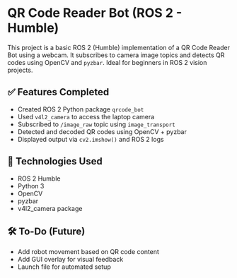 # QR Code Reader Bot (ROS 2 - Humble)

This project is a basic ROS 2 (Humble) implementation of a QR Code Reader Bot using a webcam. It subscribes to camera image topics and detects QR codes using OpenCV and `pyzbar`. Ideal for beginners in ROS 2 vision projects.

## ✅ Features Completed
- Created ROS 2 Python package `qrcode_bot`
- Used `v4l2_camera` to access the laptop camera
- Subscribed to `/image_raw` topic using `image_transport`
- Detected and decoded QR codes using OpenCV + pyzbar
- Displayed output via `cv2.imshow()` and ROS 2 logs

## 🔧 Technologies Used
- ROS 2 Humble
- Python 3
- OpenCV
- pyzbar
- v4l2_camera package

## 🛠️ To-Do (Future)
- Add robot movement based on QR code content
- Add GUI overlay for visual feedback
- Launch file for automated setup
